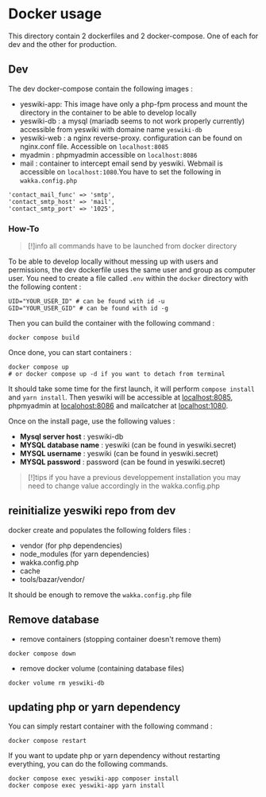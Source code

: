 # Docker usage

This directory contain 2 dockerfiles and 2 docker-compose. One of each for dev and the other for production.

## Dev

The dev docker-compose contain the following images :

- yeswiki-app: This image have only a php-fpm process and mount the directory in the container to be able to develop locally
- yeswiki-db : a mysql (mariadb seems to not work properly currently) accessible from yeswiki with domaine name `yeswiki-db`
- yeswiki-web : a nginx reverse-proxy. configuration can be found on nginx.conf file. Accessible on `localhost:8085`
- myadmin : phpmyadmin accessible on `localhost:8086`
- mail : container to intercept email send by yeswiki. Webmail is accessible on `localhost:1080`.You have to set the following in `wakka.config.php`

```
'contact_mail_func' => 'smtp',
'contact_smtp_host' => 'mail',
'contact_smtp_port' => '1025',
```

### How-To

> [!]info
> all commands have to be launched from docker directory

To be able to develop locally without messing up with users and permissions, the dev dockerfile uses the same user and group as computer user.
You need to create a file called `.env` within the `docker` directory with the following content :

```
UID="YOUR_USER_ID" # can be found with id -u
GID="YOUR_USER_GID" # can be found with id -g
```

Then you can build the container with the following command :

```
docker compose build
```

Once done, you can start containers :

```
docker compose up
# or docker compose up -d if you want to detach from terminal
```

It should take some time for the first launch, it will perform `compose install` and `yarn install`.
Then yeswiki will be accessible at [localhost:8085](http://localhost:8085),
phpmyadmin at [localohost:8086](http://localhost:8086) and mailcatcher at [localhost:1080](http://localhost:1080).

Once on the install page, use the following values :

- **Mysql server host** : yeswiki-db
- **MYSQL database name** : yeswiki (can be found in yeswiki.secret)
- **MYSQL username** : yeswiki (can be found in yeswiki.secret)
- **MYSQL password** : password (can be found in yeswiki.secret)

> [!]tips
> if you have a previous developpement installation you may need to change value accordingly in the wakka.config.php

## reinitialize yeswiki repo from dev

docker create and populates the following folders files :

- vendor (for php dependencies)
- node_modules (for yarn dependencies)
- wakka.config.php
- cache
- tools/bazar/vendor/

It should be enough to remove the `wakka.config.php` file

## Remove database

- remove containers (stopping container doesn't remove them)

```
docker compose down
```

- remove docker volume (containing database files)

```
docker volume rm yeswiki-db
```

## updating php or yarn dependency

You can simply restart container with the following command :

```
docker compose restart
```

If you want to update php or yarn dependency without restarting everything, you can do the following commands.

```
docker compose exec yeswiki-app composer install
docker compose exec yeswiki-app yarn install
```
